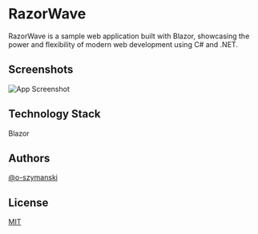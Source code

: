 # RazorWave

RazorWave is a sample web application built with Blazor, showcasing the power and flexibility of modern web development using C# and .NET.

## Screenshots

![App Screenshot](https://via.placeholder.com/468x300?text=App+Screenshot+Here)

## Technology Stack

Blazor

## Authors

[@o-szymanski](https://github.com/o-szymanski)

## License

[MIT](https://choosealicense.com/licenses/mit/)
